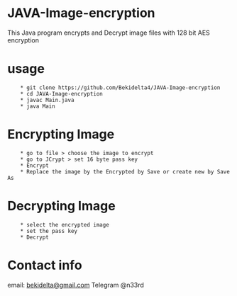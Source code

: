 # JAVA-Image-encryption
This Java program encrypts and Decrypt image files with 128 bit AES encryption


# usage 
        * git clone https://github.com/Bekidelta4/JAVA-Image-encryption
        * cd JAVA-Image-encryption
        * javac Main.java
        * java Main

# Encrypting Image      
        * go to file > choose the image to encrypt
        * go to JCrypt > set 16 byte pass key
        * Encrypt
        * Replace the image by the Encrypted by Save or create new by Save As

# Decrypting Image
        * select the encrypted image
        * set the pass key
        * Decrypt


# Contact info
  email: bekidelta@gmail.com
  Telegram @n33rd
